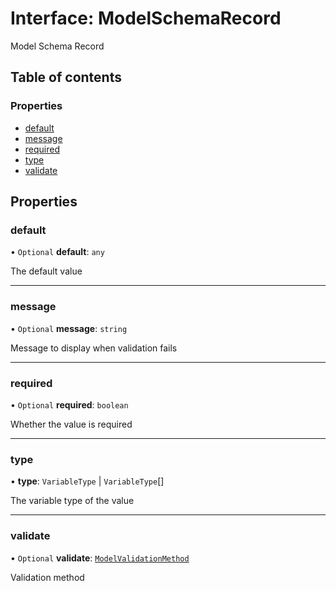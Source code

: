 # Interface: ModelSchemaRecord

Model Schema Record

## Table of contents

### Properties

- [default](ModelSchemaRecord.md#default)
- [message](ModelSchemaRecord.md#message)
- [required](ModelSchemaRecord.md#required)
- [type](ModelSchemaRecord.md#type)
- [validate](ModelSchemaRecord.md#validate)

## Properties

### default

• `Optional` **default**: `any`

The default value

___

### message

• `Optional` **message**: `string`

Message to display when validation fails

___

### required

• `Optional` **required**: `boolean`

Whether the value is required

___

### type

• **type**: `VariableType` \| `VariableType`[]

The variable type of the value

___

### validate

• `Optional` **validate**: [`ModelValidationMethod`](../README.md#modelvalidationmethod)

Validation method
